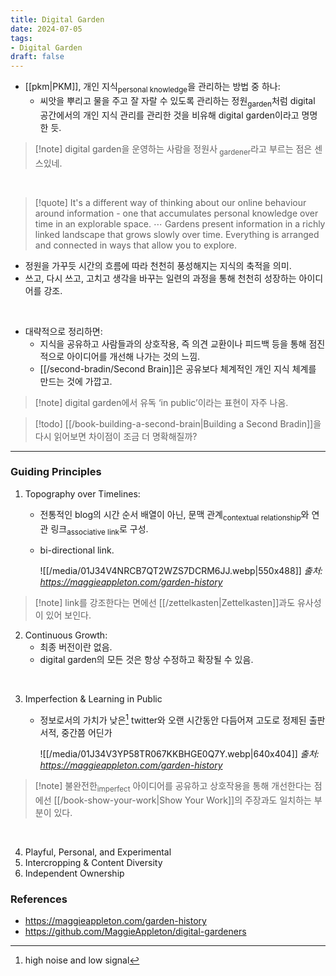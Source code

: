 ```yaml
---
title: Digital Garden
date: 2024-07-05
tags:
- Digital Garden
draft: false
---
```


- [[pkm|PKM]], 개인 지식<sub>personal knowledge</sub>을 관리하는 방법 중 하나:
    - 씨앗을 뿌리고 물을 주고 잘 자랄 수 있도록 관리하는 정원<sub>garden</sub>처럼 digital 공간에서의 개인 지식 관리를 관리한 것을 비유해 digital garden이라고 명명한 듯.

> [!note] digital garden을 운영하는 사람을 정원사<sub> gardener</sub>라고 부르는 점은 센스있네.

<BR />

> [!quote] It's a different way of thinking about our online behaviour around information - one that accumulates personal knowledge over time in an explorable space. $\cdots$ Gardens present information in a richly linked landscape that grows slowly over time. Everything is arranged and connected in ways that allow you to explore.
 
- 정원을 가꾸듯 시간의 흐름에 따라 천천히 풍성해지는 지식의 축적을 의미.
- 쓰고, 다시 쓰고, 고치고 생각을 바꾸는 일련의 과정을 통해 천천히 성장하는 아이디어를 강조.

<BR />

- 대략적으로 정리하면:
    - 지식을 공유하고 사람들과의 상호작용, 즉 의견 교환이나 피드백 등을 통해 점진적으로 아이디어를 개선해 나가는 것의 느낌.
    - [[/second-bradin/Second Brain]]은 공유보다 체계적인 개인 지식 체계를 만드는 것에 가깝고.
 
> [!note] digital garden에서 유독 ‘in public’이라는 표현이 자주 나옴.

> [!todo] [[/book-building-a-second-brain|Building a Second Bradin]]을 다시 읽어보면 차이점이 조금 더 명확해질까?


---
### Guiding Principles
1. Topography over Timelines:
    - 전통적인 blog의 시간 순서 배열이 아닌, 문맥 관계<sub>contextual relationship</sub>와 연관 링크<sub>associative link</sub>로 구성.
    - bi-directional link.

        ![[/media/01J34V4NRCB7QT2WZS7DCRM6JJ.webp|550x488]]
        *출처: https://maggieappleton.com/garden-history*

> [!note] link를 강조한다는 면에선 [[/zettelkasten|Zettelkasten]]과도 유사성이 있어 보인다.

2. Continuous Growth:
    - 최종 버전이란 없음.
    - digital garden의 모든 것은 항상 수정하고 확장될 수 있음.

<BR />

3. Imperfection & Learning in Public
    - 정보로서의 가치가 낮은[^1] twitter와 오랜 시간동안 다듬어져 고도로 정제된 출판 서적, 중간쯤 어딘가
  
       ![[/media/01J34V3YP58TR067KKBHGE0Q7Y.webp|640x404]]
        *출처: https://maggieappleton.com/garden-history*


[^1]: high noise and low signal

> [!note] 불완전한<sub>imperfect</sub> 아이디어를 공유하고 상호작용을 통해 개선한다는 점에선 [[/book-show-your-work|Show Your Work]]의 주장과도 일치하는 부분이 있다.

<BR />

4. Playful, Personal, and Experimental
5. Intercropping & Content Diversity
6. Independent Ownership


### References
- https://maggieappleton.com/garden-history
- https://github.com/MaggieAppleton/digital-gardeners